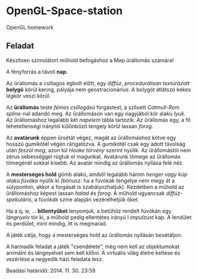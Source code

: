 OpenGL-Space-station
====================
OpenGL homework

Feladat
------------
Készítsen szimulátort műhold befogáshoz a Мир űrállomás számára!

A fényforrás a távoli **nap**.

Az űrállomás a csillagos égbolt előtt, egy *diffúz*, *procedurálisan textúrázott* **bolygó** körül kering, pályája nem geostracionárius.
A bolygót átlátszó kékes *légkör* veszi körül.

Az **űrállomás** teste *fémes csillogású* forgástest, a sziluett *Catmull-Rom spline*-nal adandó meg.
Az űrállomáson van egy nagyjából kör alakú *lyuk*.
Az űrállomáshoz legalább két *napelem* tábla tartozik.
Az űrállomás egy, a fő tehetetlenségi iránytól különböző tengely körül lassan *forog*.

Az **avatárunk** éppen űrsétát végez, magát az űrállomáshoz kötve egy hosszú gumikötél végén rángatózva.
A gumikötél csak egy adott távolság után *feszül meg*, azon túl *Hooke törvény* szerint nyúlik.
Az űrállomástól nem zérus sebességgel rúgtuk el magunkat.
Avatárunk tömege az űrállomás tömegénél sokkal kisebb.
Az avatár mindig az űrállomás nyílása felé néz.

A **mesterséges hold** gömb alakú, amiből legalább három *henger vagy kúp alakú fúvóka* nyúlik ki (bónusz: ha a fúvókák tengelye nem megy át a súlyponton, akkor a forgását is szabályozhatjuk).
Kezdetben a műhold az űrállomáshoz képest lassan *halad* és *forog*.
A műhold ugyancsak *diffúz-spekuláris*, a fúvókák színe alapján vezérelhetjük őket.

Ha a q, w, ... **billentyűket** lenyomjuk, a betűhöz rendelt fúvókán egy *lángnyelv* tör ki,
a műhold pedig ellentétes irányú I *impulzust* kap.
A lendület és perdület, mint mindig, itt is megmarad.

A játék célja, hogy a mesterséges hold az űrállomás nyílásán besétáljon.

A harmadik feladat a játék "csendélete", 
még nem kell az objektumokat animálni és lángnyelvet sem kell kilőni.
A virtuális világ életre keltése és vezérlése a negyedik házi feladata lesz.

Beadási határidő: 2014. 11. 30. 23:59
